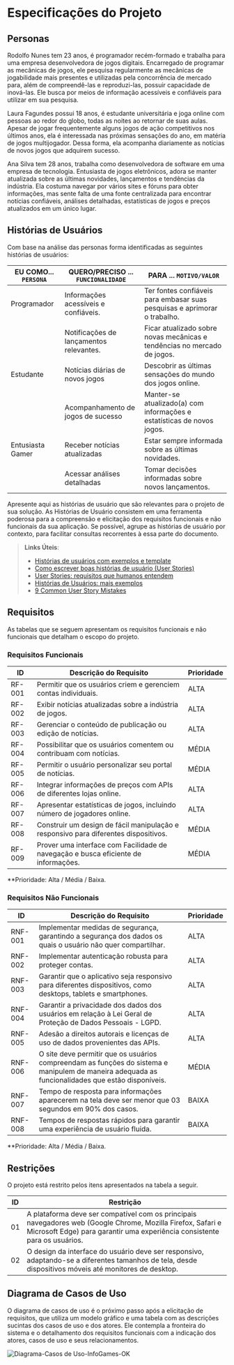 # Especificações do Projeto



## Personas

Rodolfo Nunes tem 23 anos, é programador recém-formado e trabalha para uma empresa desenvolvedora de jogos digitais. Encarregado de programar as mecânicas de jogos, ele pesquisa regularmente as mecânicas de jogabilidade mais presentes e utilizadas pela concorrência de mercado para, além de compreendê-las e reproduzi-las, possuir capacidade de inová-las. Ele busca por meios de informação acessíveis e confiáveis para utilizar em sua pesquisa.

Laura Fagundes possui 18 anos, é estudante universitária e joga online com pessoas ao redor do globo, todas as noites ao retornar de suas aulas. Apesar de jogar frequentemente alguns jogos de ação competitivos nos últimos anos, ela é interessada nas próximas sensações do ano, em matéria de jogos multijogador. Dessa forma, ela acompanha diariamente as notícias de novos jogos que adquirem sucesso.

Ana Silva tem 28 anos, trabalha como desenvolvedora de software em uma empresa de tecnologia. Entusiasta de jogos eletrônicos, adora se manter atualizada sobre as últimas novidades, lançamentos e tendências da indústria. Ela costuma navegar por vários sites e fóruns para obter informações, mas sente falta de uma fonte centralizada para encontrar notícias confiáveis, análises detalhadas, estatísticas de jogos e preços atualizados em um único lugar.


## Histórias de Usuários

Com base na análise das personas forma identificadas as seguintes histórias de usuários:

|EU COMO... `PERSONA`| QUERO/PRECISO ... `FUNCIONALIDADE` |PARA ... `MOTIVO/VALOR`                 |
|--------------------|------------------------------------|----------------------------------------|
|Programador  | Informações acessíveis e confiáveis.     | Ter fontes confiáveis para embasar suas pesquisas e aprimorar o trabalho.  |
|     | Notificações de lançamentos relevantes.  | Ficar atualizado sobre novas mecânicas e tendências no mercado de jogos. |
|Estudante    | Notícias diárias de novos jogos          | Descobrir as últimas sensações do mundo dos jogos online.    |
|       |Acompanhamento de jogos de sucesso        |Manter-se atualizado(a) com informações e estatísticas de novos jogos. |
|Entusiasta Gamer    | Receber notícias atualizadas       | Estar sempre informada sobre as últimas novidades.    |
|       | Acessar análises detalhadas        | Tomar decisões informadas sobre novos lançamentos. |

Apresente aqui as histórias de usuário que são relevantes para o projeto de sua solução. As Histórias de Usuário consistem em uma ferramenta poderosa para a compreensão e elicitação dos requisitos funcionais e não funcionais da sua aplicação. Se possível, agrupe as histórias de usuário por contexto, para facilitar consultas recorrentes à essa parte do documento.

> **Links Úteis**:
> - [Histórias de usuários com exemplos e template](https://www.atlassian.com/br/agile/project-management/user-stories)
> - [Como escrever boas histórias de usuário (User Stories)](https://medium.com/vertice/como-escrever-boas-users-stories-hist%C3%B3rias-de-usu%C3%A1rios-b29c75043fac)
> - [User Stories: requisitos que humanos entendem](https://www.luiztools.com.br/post/user-stories-descricao-de-requisitos-que-humanos-entendem/)
> - [Histórias de Usuários: mais exemplos](https://www.reqview.com/doc/user-stories-example.html)
> - [9 Common User Story Mistakes](https://airfocus.com/blog/user-story-mistakes/)

## Requisitos

As tabelas que se seguem apresentam os requisitos funcionais e não funcionais que detalham o escopo do projeto.

### Requisitos Funcionais

|ID    | Descrição do Requisito  | Prioridade |
|------|-----------------------------------------|----|
|RF-001| Permitir que os usuários criem e gerenciem contas individuais. | ALTA |
|RF-002| Exibir notícias atualizadas sobre a indústria de jogos. | ALTA | 
|RF-003| Gerenciar o conteúdo de publicação ou edição de notícias. | ALTA |
|RF-004| Possibilitar que os usuários comentem ou contribuam com notícias. | MÉDIA | 
|RF-005| Permitir o usuário personalizar seu portal de notícias. | MÉDIA | 
|RF-006| Integrar informações de preços com APIs de diferentes lojas online. | ALTA | 
|RF-007| Apresentar estatísticas de jogos, incluindo número de jogadores online. | ALTA | 
|RF-008| Construir um design de fácil manipulação e responsivo para diferentes dispositivos. | MÉDIA |
|RF-009| Prover uma interface com Facilidade de navegação e busca eficiente de informações. | MÉDIA |

**Prioridade: Alta / Média / Baixa.


### Requisitos Não Funcionais

|ID     | Descrição do Requisito  |Prioridade |
|-------|-------------------------|----|
|RNF-001| Implementar medidas de segurança, garantindo a segurança dos dados os quais o usuário não quer compartilhar. | ALTA | 
|RNF-002| Implementar autenticação robusta para proteger contas. | ALTA | 
|RNF-003| Garantir que o aplicativo seja responsivo para diferentes dispositivos, como desktops, tablets e smartphones. | ALTA | 
|RNF-004| Garantir a privacidade dos dados dos usuários em relação à Lei Geral de Proteção de Dados Pessoais - LGPD. | ALTA | 
|RNF-005| Adesão a direitos autorais e licenças de uso de dados provenientes das APIs. | ALTA | 
|RNF-006|	O site deve permitir que os usuários compreendam as funções do sistema e manipulem de maneira adequada as funcionalidades que estão disponíveis. | MÉDIA | 
|RNF-007| Tempo de resposta para informações aparecerem na tela deve ser menor que 03 segundos em 90% dos casos. | BAIXA | 
|RNF-008|	Tempos de respostas rápidos para garantir uma experiência de usuário fluida. | BAIXA | 

**Prioridade: Alta / Média / Baixa.



## Restrições

O projeto está restrito pelos itens apresentados na tabela a seguir.

|ID| Restrição                                             |
|--|-------------------------------------------------------|
|01| A plataforma deve ser compatível com os principais navegadores web (Google Chrome, Mozilla Firefox, Safari e Microsoft Edge) para garantir uma experiência consistente para os usuários.  |
|02| O design da interface do usuário deve ser responsivo, adaptando-se a diferentes tamanhos de tela, desde dispositivos móveis até monitores de desktop.    |


## Diagrama de Casos de Uso

O diagrama de casos de uso é o próximo passo após a elicitação de requisitos, que utiliza um modelo gráfico e uma tabela com as descrições sucintas dos casos de uso e dos atores. Ele contempla a fronteira do sistema e o detalhamento dos requisitos funcionais com a indicação dos atores, casos de uso e seus relacionamentos. 

![Diagrama-Casos de Uso-InfoGames-OK](https://github.com/ICEI-PUC-Minas-PMV-ADS/pmv-ads-2024-1-e2-proj-int-t6-infogames/assets/145228139/fac4d7c5-ae61-4dd7-9dff-f4cabcc059af)


